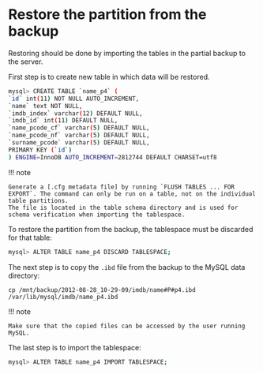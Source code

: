 # Restore the partition from the backup

Restoring should be done by importing the tables in the partial backup to the
server.

First step is to create new table in which data will be restored.

```{.bash data-prompt="mysql>"}
mysql> CREATE TABLE `name_p4` (
`id` int(11) NOT NULL AUTO_INCREMENT,
`name` text NOT NULL,
`imdb_index` varchar(12) DEFAULT NULL,
`imdb_id` int(11) DEFAULT NULL,
`name_pcode_cf` varchar(5) DEFAULT NULL,
`name_pcode_nf` varchar(5) DEFAULT NULL,
`surname_pcode` varchar(5) DEFAULT NULL,
PRIMARY KEY (`id`)
) ENGINE=InnoDB AUTO_INCREMENT=2812744 DEFAULT CHARSET=utf8
```

!!! note
   
    Generate a [.cfg metadata file] by running `FLUSH TABLES ... FOR EXPORT`. The command can only be run on a table, not on the individual table partitions.
    The file is located in the table schema directory and is used for schema verification when importing the tablespace. 

To restore the partition from the backup, the tablespace must be discarded for
that table:

```{.bash data-prompt="mysql>"}
mysql> ALTER TABLE name_p4 DISCARD TABLESPACE;
```

The next step is to copy the `.ibd` file from the backup to the MySQL data directory:

```
cp /mnt/backup/2012-08-28_10-29-09/imdb/name#P#p4.ibd /var/lib/mysql/imdb/name_p4.ibd
```

!!! note
   
    Make sure that the copied files can be accessed by the user running MySQL. 

The last step is to import the tablespace:

```{.bash data-prompt="mysql>"}
mysql> ALTER TABLE name_p4 IMPORT TABLESPACE;
```

[.cfg metadata file]: https://dev.mysql.com/doc/refman/{{vers}}/en/innodb-table-import.html